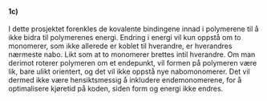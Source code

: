 #### 1c) 
I dette prosjektet forenkles de kovalente bindingene innad i polymerene til å ikke bidra til polymerenes energi. Endring i energi vil kun oppstå om to monomerer, som ikke allerede er koblet til hverandre, er hverandres nærmeste nabo. Likt som at to monomerer brettes intil hverandre. Om man derimot roterer polymeren om et endepunkt, vil formen på polymeren være lik, bare ulikt orientert, og det vil ikke oppstå nye nabomonomerer. Det vil dermed ikke være hensiktsmessig å inkludere endemonomerene, for å optimalisere kjøretid på koden, siden form og energi ikke endres.
